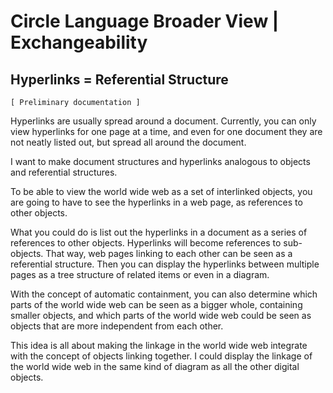 ﻿Circle Language Broader View | Exchangeability
==============================================

Hyperlinks = Referential Structure
----------------------------------

`[ Preliminary documentation ]`

Hyperlinks are usually spread around a document. Currently, you can only view hyperlinks for one page at a time, and even for one document they are not neatly listed out, but spread all around the document.

I want to make document structures and hyperlinks analogous to objects and referential structures.

To be able to view the world wide web as a set of interlinked objects, you are going to have to see the hyperlinks in a web page, as references to other objects.

What you could do is list out the hyperlinks in a document as a series of references to other objects. Hyperlinks will become references to sub-objects. That way, web pages linking to each other can be seen as a referential structure. Then you can display the hyperlinks between multiple pages as a tree structure of related items or even in a diagram.

With the concept of automatic containment, you can also determine which parts of the world wide web can be seen as a bigger whole, containing smaller objects, and which parts of the world wide web could be seen as objects that are more independent from each other.

This idea is all about making the linkage in the world wide web integrate with the concept of objects linking together. I could display the linkage of the world wide web in the same kind of diagram as all the other digital objects.